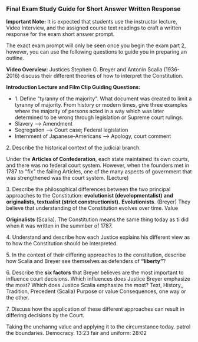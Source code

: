 ### Final Exam Study Guide for Short Answer Written Response

**Important Note:** It is expected that students use the instructor lecture, Video Interview, and the assigned course text readings to craft a written response for the exam short answer prompt.

The exact exam prompt will only be seen once you begin the exam part 2, however, you can use the following questions to guide you in preparing an outline.

**Video Overview:** Justices Stephen G. Breyer and Antonin Scalia (1936-2016) discuss their different theories of how to interpret the Constitution.

**Introduction Lecture and Film Clip Guiding Questions:**
+ 1\. Define "tyranny of the majority". What document was created to limit a tyranny of majority. From history or modern times, give three examples where the majority of persons acted in a way which was later determined to be wrong through legislation or Supreme court rulings.
+ Slavery --> Amendment
+ Segregation --> Court case; Federal legislation
+ Internment of Japanese-Americans --> Apology, court comment

2\. Describe the historical context of the judicial branch.

Under the **Articles of Confederation**, each state maintained its own courts, and there was no federal court system. However, when the founders met in 1787 to "fix" the failing Articles, one of the many aspects of government that was strengthened was the court system. (Lecture)


3\. Describe the philosophical differences between the two principal approaches to the Constitution: **evolutionist (developmentalist) and originalists, textualist (strict constructionist).**
**Evolutionists**. (Breyer) They believe that understanding of the Constitution evolves over time.
Value


**Originalists** (Scalia). The Constitution means the same thing today as ti did when it was written in the summber of 1787.


4\. Understand and describe how each Justice explains his different view as to how the Constitution should be interpreted.


5\. In the context of their differing approaches to the constitution, describe how Scalia and Breyer see themselves as defenders of **“liberty”**?


6\. Describe the **six factors** that Breyer believes are the most important to influence court decisions. Which influences does Justice Breyer emphasize the most? Which does Justice Scalia emphasize the most?
Text, History,, Tradition, Precedent (Scalia)
Purpose or value
Consequences, one way or the other.



7\. Discuss how the application of these different approaches can result in differing decisions by the Court.


 Taking the unchanng value and applying it to the circumstance today.
 patrol the boundaries.
 Democracy. 13:23
 fair and uniform: 28:02
